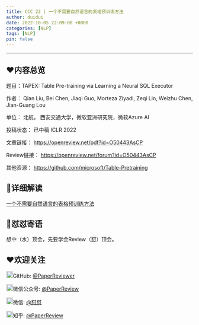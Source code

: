 ```yaml
---
title: CCC 22 | 一个不需要自然语言的表格预训练方法
author: duidui
date: 2022-10-05 22:09:00 +0800
categories: [NLP]
tags: [NLP]
pin: false
---
```


---

## ❤️内容总览

题目：TAPEX: Table Pre-training via Learning a Neural SQL Executor

作者：
Qian Liu, Bei Chen, Jiaqi Guo, Morteza Ziyadi, Zeqi Lin, Weizhu Chen, Jian-Guang Lou

单位：
北航， 西安交通大学，微软亚洲研究院，微软Azure AI

投稿状态：
已中稿 ICLR 2022

文章链接：
https://openreview.net/pdf?id=O50443AsCP

Review链接：
https://openreview.net/forum?id=O50443AsCP

其他资源：
https://github.com/microsoft/Table-Pretraining

## 💯详细解读

[一个不需要自然语言的表格预训练方法](https://mp.weixin.qq.com/s?__biz=MzI2NDAwNzUyNw==&mid=2247485503&idx=1&sn=3cae258417f0f12ac92da158ac1ed690&chksm=eab27237ddc5fb215401dbd7c71e41c4f50fc20404d9e6550231139769ae9d2885c486db2590&token=574125563&lang=zh_CN#rd)


## 🌈怼怼寄语

想中（水）顶会，先要学会Review（怼）顶会。

## ❤欢迎关注
<img src="https://s3.bmp.ovh/imgs/2022/09/30/ba20907fb6c0f184.png" alt="GitHub"  width="18px" height="18px" />GitHub: [@PaperReviewer](https://github.com/PaperReviewer/PaperReviewer.github.io)

<img src="https://s3.bmp.ovh/imgs/2022/09/30/a406c07d4b5b1c72.png" alt="微信公众号"  width="18px" height="18px" />微信公众号: [@PaperReview](https://camo.githubusercontent.com/076ac5918dc3e11815cb1f636950af3ab51e1deca566fce0105bb73951cd251e/68747470733a2f2f73332e626d702e6f76682f696d67732f323032322f31302f30342f633631306565386232363065633838632e6a706567)

<img src="https://tva1.sinaimg.cn/large/008i3skNly1gxlhtmg11mj305k05k746.jpg" alt="微信"  width="18px" height="18px" />微信: [@怼怼](https://camo.githubusercontent.com/fb4451bbbe17f1dabe6d704db200bb0ac1a76412a416c79fa564b51b38261f64/68747470733a2f2f73332e626d702e6f76682f696d67732f323032322f31302f30342f373462363633313538613739626264352e6a706567)

<img src="https://s3.bmp.ovh/imgs/2022/10/01/45453eef71d2016b.png" alt="知乎"  width="18px" height="18px" />知乎: [@PaperReview](https://www.zhihu.com/people/zanbo-93-22)
